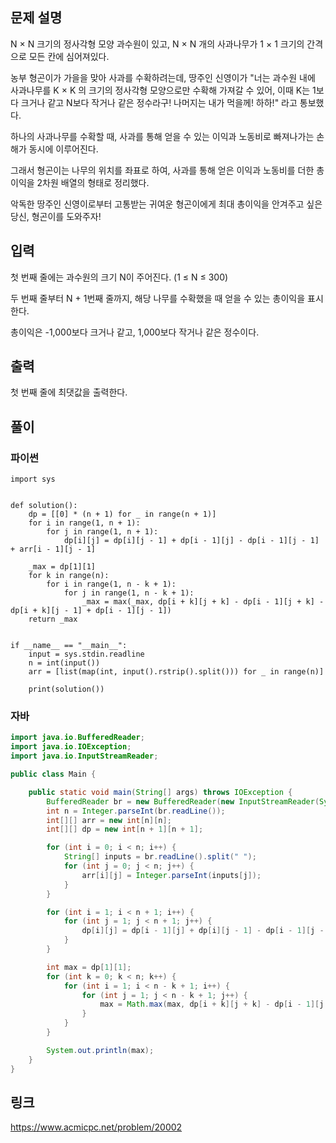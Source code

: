 ## 문제 설명

<p>N × N 크기의 정사각형 모양 과수원이 있고, N × N 개의 사과나무가 1 × 1 크기의 간격으로 모든 칸에 심어져있다.</p>

<p>농부 형곤이가 가을을 맞아 사과를 수확하려는데, 땅주인 신영이가 "너는 과수원 내에 사과나무를 K × K 의 크기의 정사각형 모양으로만 수확해 가져갈 수 있어, 이때 K는 1보다 크거나 같고 N보다 작거나 같은 정수라구! 나머지는 내가 먹을께! 하하!" 라고 통보했다.</p>

<p>하나의 사과나무를 수확할 때, 사과를 통해 얻을 수 있는 이익과 노동비로 빠져나가는 손해가 동시에 이루어진다.</p>

<p>그래서 형곤이는 나무의 위치를 좌표로 하여, 사과를 통해 얻은 이익과 노동비를 더한 총이익을 2차원 배열의 형태로 정리했다.</p>

<p>악독한 땅주인 신영이로부터 고통받는 귀여운 형곤이에게 최대 총이익을 안겨주고 싶은 당신, 형곤이를 도와주자!</p>

## 입력 

 <p>첫 번째 줄에는 과수원의 크기 N이 주어진다. (1 ≤ N ≤ 300)</p>

<p>두 번째 줄부터 N + 1번째 줄까지, 해당 나무를 수확했을 때 얻을 수 있는 총이익을 표시한다.</p>

<p>총이익은 -1,000보다 크거나 같고, 1,000보다 작거나 같은 정수이다.</p>

## 출력 

 <p>첫 번째 줄에 최댓값을 출력한다.</p>

## 풀이
### 파이썬
```python3
import sys


def solution():
    dp = [[0] * (n + 1) for _ in range(n + 1)]
    for i in range(1, n + 1):
        for j in range(1, n + 1):
            dp[i][j] = dp[i][j - 1] + dp[i - 1][j] - dp[i - 1][j - 1] + arr[i - 1][j - 1]

    _max = dp[1][1]
    for k in range(n):
        for i in range(1, n - k + 1):
            for j in range(1, n - k + 1):
                _max = max(_max, dp[i + k][j + k] - dp[i - 1][j + k] - dp[i + k][j - 1] + dp[i - 1][j - 1])
    return _max


if __name__ == "__main__":
    input = sys.stdin.readline
    n = int(input())
    arr = [list(map(int, input().rstrip().split())) for _ in range(n)]

    print(solution())

```

### 자바
```java
import java.io.BufferedReader;
import java.io.IOException;
import java.io.InputStreamReader;

public class Main {

	public static void main(String[] args) throws IOException {
		BufferedReader br = new BufferedReader(new InputStreamReader(System.in));
		int n = Integer.parseInt(br.readLine());
		int[][] arr = new int[n][n];
		int[][] dp = new int[n + 1][n + 1];

		for (int i = 0; i < n; i++) {
			String[] inputs = br.readLine().split(" ");
			for (int j = 0; j < n; j++) {
				arr[i][j] = Integer.parseInt(inputs[j]);
			}
		}

		for (int i = 1; i < n + 1; i++) {
			for (int j = 1; j < n + 1; j++) {
				dp[i][j] = dp[i - 1][j] + dp[i][j - 1] - dp[i - 1][j - 1] + arr[i - 1][j - 1];
			}
		}

		int max = dp[1][1];
		for (int k = 0; k < n; k++) {
			for (int i = 1; i < n - k + 1; i++) {
				for (int j = 1; j < n - k + 1; j++) {
					max = Math.max(max, dp[i + k][j + k] - dp[i - 1][j + k] - dp[i + k][j - 1] + dp[i - 1][j - 1]);
				}
			}
		}

		System.out.println(max);
	}
}

```


## 링크
https://www.acmicpc.net/problem/20002
